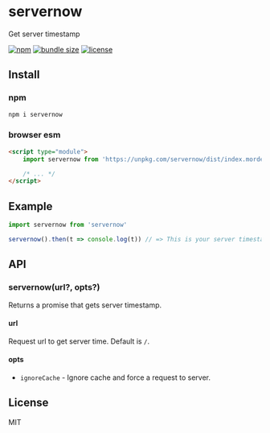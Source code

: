 # servernow
Get server timestamp

[![npm](https://flat.badgen.net/npm/v/servernow)](https://www.npmjs.com/package/servernow)
[![bundle size](https://flat.badgen.net/bundlephobia/minzip/servernow)](https://bundlephobia.com/result?p=servernow)
[![license](https://flat.badgen.net/github/license/skt-t1-byungi/servernow)](https://github.com/skt-t1-byungi/clearall/blob/master/LICENSE)


## Install
### npm
```sh
npm i servernow
```
### browser esm
```html
<script type="module">
    import servernow from 'https://unpkg.com/servernow/dist/index.mordern.js'

    /* ... */
</script>
```

## Example
```js
import servernow from 'servernow'

servernow().then(t => console.log(t)) // => This is your server timestamp.
```

## API
### servernow(url?, opts?)
Returns a promise that gets server timestamp.

#### url
Request url to get server time. Default is `/`.

#### opts
- `ignoreCache` - Ignore cache and force a request to server.

## License
MIT
